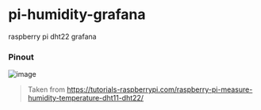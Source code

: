 # pi-humidity-grafana
raspberry pi dht22 grafana

### Pinout
![image](https://github.com/0x4rch/pi-humidity-grafana/assets/6191866/05db6ad5-af5c-4bac-a00d-cc4c30c6aed4)
> Taken from https://tutorials-raspberrypi.com/raspberry-pi-measure-humidity-temperature-dht11-dht22/
